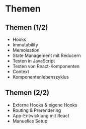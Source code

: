 # Themen

## Themen (1/2)

- Hooks
- Immutability
- Memoisation
- State Management mit Reducern
- Testen in JavaScript
- Testen von React-Komponenten
- Context
- Komponentenlebenszyklus

## Themen (2/2)

- Externe Hooks & eigene Hooks
- Routing & Prerendering
- App-Entwicklung mit React
- Manuelles Setup
